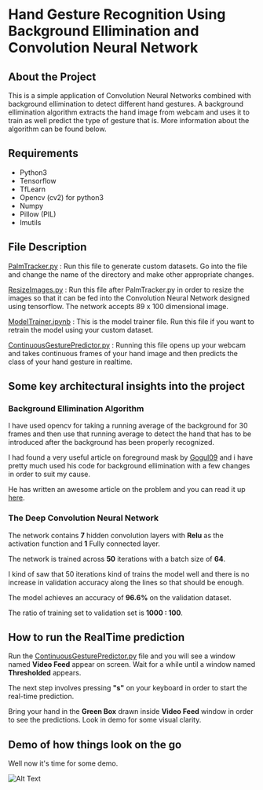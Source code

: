 # Hand Gesture Recognition Using Background Ellimination and Convolution Neural Network

## About the Project

This is a simple application of Convolution Neural Networks combined with background ellimination to detect different hand gestures. A background ellimination algorithm extracts the hand image from webcam and uses it to train as well predict the type of gesture that is. More information about the algorithm can be found below.

## Requirements

* Python3
* Tensorflow
* TfLearn
* Opencv (cv2) for python3
* Numpy
* Pillow (PIL)
* Imutils

## File Description

[PalmTracker.py](https://github.com/SparshaSaha/Hand-Gesture-Recognition-Using-Background-Elllimination-and-Convolution-Neural-Network/blob/master/PalmTracker.py) : Run this file to generate custom datasets. Go into the file and change the name of the directory and make other appropriate changes.

[ResizeImages.py](https://github.com/SparshaSaha/Hand-Gesture-Recognition-Using-Background-Elllimination-and-Convolution-Neural-Network/blob/master/ResizeImages.py) : Run this file after PalmTracker.py in order to resize the images so that it can be fed into the Convolution Neural Network designed using tensorflow. The network accepts 89 x 100 dimensional image.

[ModelTrainer.ipynb](https://github.com/SparshaSaha/Hand-Gesture-Recognition-Using-Background-Elllimination-and-Convolution-Neural-Network/blob/master/ModelTrainer.ipynb) : This is the model trainer file. Run this file if you want to retrain the model using your custom dataset.

[ContinuousGesturePredictor.py](https://github.com/SparshaSaha/Hand-Gesture-Recognition-Using-Background-Elllimination-and-Convolution-Neural-Network/blob/master/ContinuousGesturePredictor.py) : Running this file opens up your webcam and takes continuous frames of your hand image and then predicts the class of your hand gesture in realtime.

## Some key architectural insights into the project

### Background Ellimination Algorithm

I have used opencv for taking a running average of the background for 30 frames and then use that running average to detect the hand that has to be introduced after the background has been properly recognized.

I had found a very useful article on foreground mask by [Gogul09](https://github.com/Gogul09) and i have pretty much used his code for background ellimination with a few changes in order to suit my cause.

He has written an awesome article on the problem and you can read it up [here](https://gogul09.github.io/software/hand-gesture-recognition-p1).

### The Deep Convolution Neural Network

The network contains **7** hidden convolution layers with **Relu** as the activation function and **1** Fully connected layer.

The network is trained across **50** iterations with a batch size of **64**.

I kind of saw that 50 iterations kind of trains the model well and there is no increase in validation accuracy along the lines so that should be enough.

The model achieves an accuracy of **96.6%** on the validation dataset.

The ratio of training set to validation set is **1000 : 100**.

## How to run the RealTime prediction

Run the [ContinuousGesturePredictor.py](https://github.com/SparshaSaha/Hand-Gesture-Recognition-Using-Background-Elllimination-and-Convolution-Neural-Network/blob/master/ContinuousGesturePredictor.py) file and you will see a window named **Video Feed** appear on screen. Wait for a while until a window named **Thresholded** appears.

The next step involves pressing **"s"** on your keyboard in order to start the real-time prediction.

Bring your hand in the **Green Box** drawn inside **Video Feed** window in order to see the predictions.
Look in demo for some visual clarity.

## Demo of how things look on the go

Well now it's time for some demo.

![Alt Text](https://github.com/SparshaSaha/Hand-Gesture-Recognition-Using-Background-Elllimination-and-Convolution-Neural-Network/blob/master/Demo.gif)
